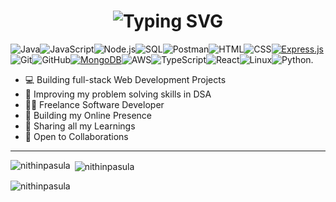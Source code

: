 <h1 align='center'>
<img src="https://readme-typing-svg.demolab.com?font=Fira+Code&weight=600&size=22&pause=1000&color=3F90F7&random=false&width=535&lines=%E2%9C%A8+Namaste%2C+I'm+Nithin.+You+are+Welcome!" alt="Typing SVG" />
</h1>

![Java](https://img.shields.io/badge/Java-ED8B00?style=for-the-badge&logo=Java&logoColor=white)![JavaScript](https://img.shields.io/badge/JavaScript-F7DF1E?style=for-the-badge&logo=javascript&logoColor=black)![Node.js](https://img.shields.io/badge/Node.js-43853D?style=for-the-badge&logo=node.js&logoColor=white)![SQL](https://img.shields.io/badge/SQL-CC2927?style=for-the-badge&logo=sql&logoColor=white)![Postman](https://img.shields.io/badge/Postman-FF6C37?style=for-the-badge&logo=postman&logoColor=white)![HTML](https://img.shields.io/badge/HTML5-E34F26?style=for-the-badge&logo=html5&logoColor=white)![CSS](https://img.shields.io/badge/CSS3-1572B6?style=for-the-badge&logo=css3&logoColor=white)[![Express.js](https://img.shields.io/badge/Express.js-%23404D59.svg?style=for-the-badge&logo=express&logoColor=white)](https://expressjs.com/)![Git](https://img.shields.io/badge/git-%23F05033.svg?style=for-the-badge&logo=git&logoColor=white)![GitHub](https://img.shields.io/badge/github-%23121011.svg?style=for-the-badge&logo=github&logoColor=white)[![MongoDB](https://img.shields.io/badge/MongoDB-13aa52?style=for-the-badge&logo=mongodb&logoColor=white)](https://www.mongodb.com/)![AWS](https://img.shields.io/badge/AWS-%23FF2900.svg?style=for-the-badge&logo=amazon-aws&logoColor=white)![TypeScript](https://img.shields.io/badge/TypeScript-D2691E?style=for-the-badge&logo=typescript&logoColor=white)![React](https://img.shields.io/badge/React-61DAFB?style=for-the-badge&logo=react&logoColor=black)![Linux](https://img.shields.io/badge/Linux-FCC624?style=for-the-badge&logo=linux&logoColor=black)![Python](https://img.shields.io/badge/Python-3776AB?style=for-the-badge&logo=python&logoColor=white). 


- 💻 Building full-stack Web Development Projects
- 🧮 Improving my problem solving skills in DSA
- 👨‍💻 Freelance Software Developer
- 💪 Building my Online Presence
- 🤗 Sharing all my Learnings
- 🤝 Open to Collaborations
  
---


<p><img align="left" src="https://github-readme-stats.vercel.app/api/top-langs?username=nithinpasula&show_icons=true&locale=en&layout=compact" alt="nithinpasula" /></p>

<p>&nbsp;<img align="center" src="https://github-readme-stats.vercel.app/api?username=nithinpasula&show_icons=true&locale=en" alt="nithinpasula" /></p>

<p><img align="center" src="https://github-readme-streak-stats.herokuapp.com/?user=nithinpasula&" alt="nithinpasula" /></p>
